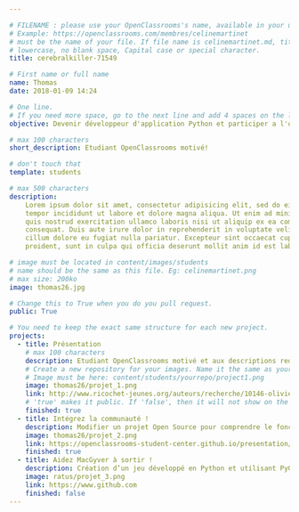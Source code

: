 ```yaml
---

# FILENAME : please use your OpenClassrooms's name, available in your url.
# Example: https://openclassrooms.com/membres/celinemartinet
# must be the name of your file. If file name is celinemartinet.md, title is celinemartinet.
# lowercase, no blank space, Capital case or special character.
title: cerebralkiller-71549

# First name or full name
name: Thomas
date: 2018-01-09 14:24

# One line.
# If you need more space, go to the next line and add 4 spaces on the left, as in 'description'.
objective: Devenir développeur d'application Python et participer a l'opensource!

# max 100 characters
short_description: Etudiant OpenClassrooms motivé!

# don't touch that
template: students

# max 500 characters
description:
    Lorem ipsum dolor sit amet, consectetur adipisicing elit, sed do eiusmod
    tempor incididunt ut labore et dolore magna aliqua. Ut enim ad minim veniam,
    quis nostrud exercitation ullamco laboris nisi ut aliquip ex ea commodo
    consequat. Duis aute irure dolor in reprehenderit in voluptate velit esse
    cillum dolore eu fugiat nulla pariatur. Excepteur sint occaecat cupidatat non
    proident, sunt in culpa qui officia deserunt mollit anim id est laborum.

# image must be located in content/images/students
# name should be the same as this file. Eg: celinemartinet.png
# max size: 200ko
image: thomas26.jpg

# Change this to True when you do you pull request.
public: True

# You need to keep the exact same structure for each new project.
projects:
  - title: Présentation
    # max 100 characters
    description: Etudiant OpenClassrooms motivé et aux descriptions redondantes ! Voici donc mon linkedin :  https://github.com/Vyslon.
    # Create a new repository for your images. Name it the same as your nickname and profile picture.
    # Image must be here: content/students/yourrepo/project1.png
    image: thomas26/projet_1.png
    link: http://www.ricochet-jeunes.org/auteurs/recherche/10146-olivier-vogel
    # 'true' makes it public. If 'false', then it will not show on the website.
    finished: true
  - title: Intégrez la communauté !
    description: Modifier un projet Open Source pour comprendre le fonctionnement de Git, de Github et des pull requests.
    image: thomas26/projet_2.png
    link: https://openclassrooms-student-center.github.io/presentation/students/ratus.html
    finished: true
  - title: Aidez MacGyver à sortir !
    description: Création d’un jeu développé en Python et utilisant PyGame.
    image: ratus/projet_3.png
    link: https://www.github.com
    finished: false
---
```

